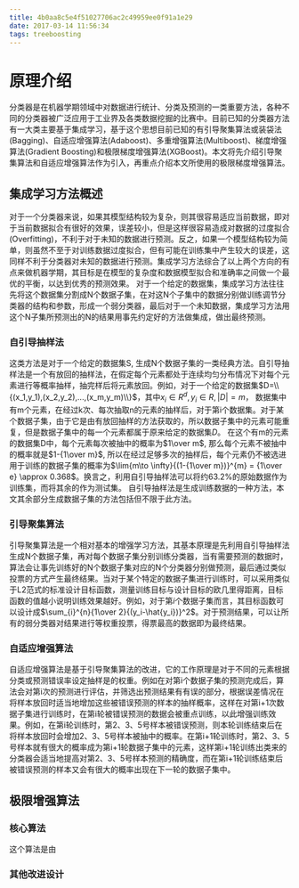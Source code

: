 ```yaml
---
title: 4b0aa8c5e4f51027706ac2c49959ee0f91a1e29
date: 2017-03-14 11:56:34
tags: treeboosting
---
```

# 原理介绍
  分类器是在机器学期领域中对数据进行统计、分类及预测的一类重要方法，各种不同的分类器被广泛应用于工业界及各类数据挖掘的比赛中。目前已知的分类器方法有一大类主要基于集成学习，基于这个思想目前已知的有引导聚集算法或装袋法(Bagging)、自适应增强算法(Adaboost)、多重增强算法(Multiboost)、梯度增强算法(Gradient Boosting)和极限梯度增强算法(XGBoost)。本文将先介绍引导聚集算法和自适应增强算法作为引入，再重点介绍本文所使用的极限梯度增强算法。
## 集成学习方法概述
对于一个分类器来说，如果其模型结构较为复杂，则其很容易适应当前数据，即对于当前数据拟合有很好的效果，误差较小，但是这样很容易造成对数据的过度拟合(Overfitting)，不利于对于未知的数据进行预测。反之，如果一个模型结构较为简单，则虽然不至于对训练数据过度拟合，但有可能在训练集中产生较大的误差，这同样不利于分类器对未知的数据进行预测。集成学习方法综合了以上两个方向的有点来做机器学期，其目标是在模型的复杂度和数据模型拟合和准确率之间做一个最优的平衡，以达到优秀的预测效果。
对于一个给定的数据集，集成学习方法往往先将这个数据集分割成N个数据子集，在对这N个子集中的数据分别做训练调节分类器的结构和参数，形成一个弱分类器，最后对于一个未知数据，集成学习方法用这个N子集所预测出的N的结果用事先约定好的方法做集成，做出最终预测。
<!-- more -->
### 自引导抽样法
这类方法是对于一个给定的数据集S, 生成N个数据子集的一类经典方法。自引导抽样法是一个有放回的抽样法，在假定每个元素都处于连续均匀分布情况下对每个元素进行等概率抽样，抽完样后将元素放回。例如，对于一个给定的数据集$D=\\{(x_1,y_1),(x_2,y_2),...,(x_m,y_m)\\}$，其中$x_i\in{R^{d}}, y_i\in{R}, |D|=m$， 数据集中有m个元素，在经过k次、每次抽取n的元素的抽样后，对于第i个数据集。对于某个数据子集，由于它是由有放回抽样的方法获取的，所以数据子集中的元素可能重复，但是数据子集中的每一个元素都属于原来给定的数据集$D$。
在这个有m的元素的数据集D中，每个元素每次被抽中的概率为$1\over m$, 那么每个元素不被抽中的概率就是$1-{1\over m}$, 所以在经过足够多次的抽样后，每个元素仍不被选进用于训练的数据子集的概率为$\lim{m\to \infty}{(1-{1\over m})}^{m} = {1\over e} \approx 0.368$。换言之，利用自引导抽样法可以将约$63.2\%$的原始数据作为训练集，而将其余的作为测试集。
自引导抽样法是生成训练数据的一种方法，本文其余部分生成数据子集的方法包括但不限于此方法。
### 引导聚集算法
引导聚集算法是一个相对基本的增强学习方法，其基本原理是先利用自引导抽样法生成N个数据子集，再对每个数据子集分别训练分类器，当有需要预测的数据时，算法会让事先训练好的N个数据子集对应的N个分类器分别做预测，最后通过类似投票的方式产生最终结果。当对于某个特定的数据子集进行训练时，可以采用类似于L2范式的标准设计目标函数，测量训练目标与设计目标的欧几里得距离，目标函数的值越小说明训练效果越好。例如，对于第$i$个数据子集而言，其目标函数可以设计成$\sum_{i}^{n}{1\over 2}{(y_i-\hat{y_i})}^2$。对于预测结果，可以让所有的弱分类器对结果进行等权重投票，得票最高的数据即为最终结果。
### 自适应增强算法
自适应增强算法是基于引导聚集算法的改进，它的工作原理是对于不同的元素根据分类或预测错误率设定抽样是的权重。例如在对第i个数据子集的预测完成后，算法会对第i次的预测进行评估，并筛选出预测结果有有误的部分，根据误差情况在将样本放回时适当地增加这些被错误预测的样本的抽样概率，这样在对第i+1次数据子集进行训练时，在第i轮被错误预测的数据会被重点训练，以此增强训练效果。例如，在第i轮训练时，第2、3、5号样本被错误预测，则本轮训练结束后在将样本放回时会增加2、3、5号样本被抽中的概率。在第i+1轮训练时，第2、3、5号样本就有很大的概率成为第i+1轮数据子集中的元素，这样第i+1轮训练出类来的分类器会适当地提高对第2、3、5号样本预测的精确度，而在第i+1轮训练结束后被错误预测的样本又会有很大的概率出现在下一轮的数据子集中。
## 极限增强算法
### 核心算法
这个算法是由
### 其他改进设计